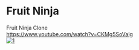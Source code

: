 # Fruit Ninja
Fruit Ninja Clone
 <br />
https://www.youtube.com/watch?v=CKMg5SoValg <br />
[![1](http://img.youtube.com/vi/CKMg5SoValg/0.jpg)](http://www.youtube.com/watch?v=CKMg5SoValg "1")
 
